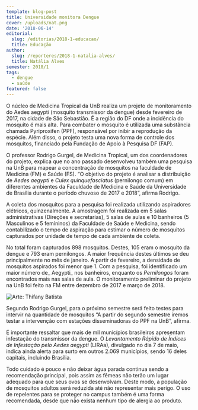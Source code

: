 ```yaml
---
template: blog-post
title: Universidade monitora Dengue
cover: /uploads/nat.png
date: '2018-06-14'
editorial:
  slug: /editorias/2018-1-educacao/
  title: Educação
author:
  slug: /reporteres/2018-1-natalia-alves/
  title: Natália Alves
semester: 2018/1
tags:
  - dengue
  - saúde
featured: false
---
```

O núcleo de Medicina Tropical da UnB realiza um projeto de monitoramento do Aedes aegypti (mosquito transmissor da dengue) desde fevereiro de 2017, na cidade de São Sebastião. É a região do DF onde a incidência do mosquito é mais alta. Para combater o mosquito é utilizada uma substância chamada Pyriproxifen (PPF), responsável por inibir a reprodução da espécie. Além disso, o projeto testa uma nova forma de controle dos mosquitos, financiado pela Fundação de Apoio à Pesquisa DF (FAP).



O professor Rodrigo Gurgel, de Medicina Tropical, um dos coordenadores do projeto, explica que no ano passado desenvolveu também uma pesquisa na UnB para mapear a concentração de mosquitos na faculdade de Medicina (FM) e Saúde (FS). “O objetivo do projeto é analisar a distribuição de _Aedes aegypti_ e _Culex quinquefasciatus_ (pernilongo comum) em diferentes ambientes da Faculdade de Medicina e Saúde da Universidade de Brasília durante o período chuvoso de 2017 e 2018”, afirma Rodrigo.



A coleta dos mosquitos para a pesquisa foi realizada utilizando aspiradores elétricos, quinzenalmente. A amostragem foi realizada em 5 salas administrativas (Direções e secretarias), 5 salas de aulas e 10 banheiros (5 Masculinos e 5 femininos) da Faculdade de Saúde e Medicina, sendo contabilizado o tempo de aspiração para estimar o número de mosquitos capturados por unidade de tempo de cada ambiente de coleta.



No total foram capturados 898 mosquitos. Destes, 105 eram o mosquito da dengue e 793 eram pernilongos.  A maior frequência destes últimos se deu principalmente no mês de janeiro. A partir de fevereiro, a densidade de mosquitos aspirados foi menor que 1. Com a pesquisa, foi identificado um maior número de_ Aegypti_ nos banheiros, enquanto os _Pernilongos_  foram encontrados mais nas salas de aula. O monitoramento preliminar do projeto na UnB foi feito na FM entre dezembro de 2017 e março de 2018.

![Arte: Thifany Batista](/uploads/img-nat.jpeg)



Segundo Rodrigo Gurgel, para o próximo semestre será feito testes para intervir na quantidade de mosquitos “A partir do segundo semestre iremos testar a intervenção com estações disseminadoras do PPF na UnB”, afirma.



É importante ressaltar que mais de mil municípios brasileiros apresentam infestação do transmissor da dengue. O _Levantamento Rápido de Índices de Infestação pelo Aedes aegypti_ (LIRAa), divulgado no dia 7 de maio, indica ainda alerta para surto em outros 2.069 municípios, sendo 16 deles capitais, incluindo Brasília.



Todo cuidado é pouco e não deixar água parada continua sendo a recomendação principal, pois assim as fêmeas não terão um lugar adequado para que seus ovos se desenvolvam. Deste modo, a população de mosquitos adultos será reduzida até não representar mais perigo. O uso de repelentes para se proteger no campus também é uma forma recomendada, desde que não exista nenhum tipo de alergia ao produto.
